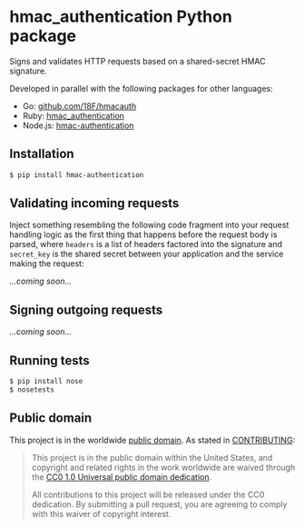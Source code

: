 # hmac_authentication Python package

Signs and validates HTTP requests based on a shared-secret HMAC signature.

Developed in parallel with the following packages for other languages:
- Go: [github.com/18F/hmacauth](https://github.com/18F/hmacauth/)
- Ruby: [hmac_authentication](https://rubygems.org/gems/hmac_authentication)
- Node.js: [hmac-authentication](https://www.npmjs.com/package/hmac-authentication)

## Installation

```sh
$ pip install hmac-authentication
```

## Validating incoming requests

Inject something resembling the following code fragment into your request
handling logic as the first thing that happens before the request body is
parsed, where `headers` is a list of headers factored into the signature and
`secret_key` is the shared secret between your application and the service
making the request:

_...coming soon..._

## Signing outgoing requests

_...coming soon..._

## Running tests

```sh
$ pip install nose
$ nosetests
```

## Public domain

This project is in the worldwide [public domain](LICENSE.md). As stated in [CONTRIBUTING](CONTRIBUTING.md):

> This project is in the public domain within the United States, and copyright and related rights in the work worldwide are waived through the [CC0 1.0 Universal public domain dedication](https://creativecommons.org/publicdomain/zero/1.0/).
>
> All contributions to this project will be released under the CC0
>dedication. By submitting a pull request, you are agreeing to comply
>with this waiver of copyright interest.
